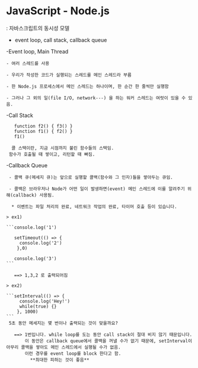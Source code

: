 # JavaScript - Node.js

: 자바스크립트의 동시성 모델 
   - event loop, call stack, callback queue
   
  -Event loop, Main Thread
    
    - 여러 스레드를 사용
   
    - 우리가 작성한 코드가 실행되는 스레드를 메인 스레드라 부름
   
    - 한 Node.js 프로세스에서 메인 스레드는 하나이며, 한 순간 한 줄씩만 실행함
   
    - 그러나 그 외의 일(file I/O, network---) 을 하는 워커 스레드는 여럿이 있을 수 있음.

  -Call Stack 
   ```function f3() {}
      function f2() { f3() }
      function f1() { f2() }
      f1()
   ```      
      콜 스택이란, 지금 시점까지 불린 함수들의 스택임.
     함수가 호출될 때 쌓이고, 리턴할 때 빠짐.
     
     
  -Callback Queue
     
     - 콜백 큐(메세지 큐)는 앞으로 실행할 콜백(함수와 그 인자)들을 쌓아두는 큐임.
     
     - 콜백은 브라우저나 Node가 어떤 일이 발생하면(event) 메인 스레드에 이를 알려주기 위해(callback) 사용됨.
     
      * 이벤트는 파일 처리의 완료, 네트워크 작업의 완료, 타이머 호출 등이 있습니다.
    
    > ex1)
    
    ```console.log('1')
    
       setTimeout(() => {
         console.log('2')
        },0)
        
       console.log('3')
    ```
     
       ==> 1,3,2 로 출력되어짐
       
    > ex2)
    
    ```setInterval(() => {
         console.log('Hey!')
         while(true) {}
        }, 1000)
    ```
     5초 동안 메세지는 몇 번이나 출력되는 것이 맞을까요?
        
       ==> 1번입니다. while loop를 도는 동안 call stack이 절대 비지 않기 때문입니다.
           이 동안은 callback queue에서 콜백을 꺼낼 수가 없기 때문에, setInterval이 아무리 콜백을 쌓아도 메인 스레드에서 실행될 수가 없음.
           이런 경우를 event loop를 block 한다고 함.
             **최대한 피하는 것이 좋음**
